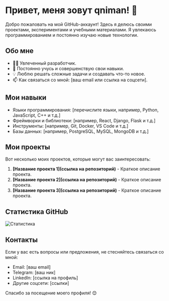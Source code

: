 # Привет, меня зовут qniman! 👋

Добро пожаловать на мой GitHub-аккаунт! Здесь я делюсь своими проектами, экспериментами и учебными материалами. Я увлекаюсь программированием и постоянно изучаю новые технологии.

## Обо мне

- 🧑‍💻 Увлеченный разработчик.
- 🌱 Постоянно учусь и совершенствую свои навыки.
- 💡 Люблю решать сложные задачи и создавать что-то новое.
- 📫 Как связаться со мной: [ваш email или ссылка на соцсети].

## Мои навыки

- Языки программирования: [перечислите языки, например, Python, JavaScript, C++ и т.д.]
- Фреймворки и библиотеки: [например, React, Django, Flask и т.д.]
- Инструменты: [например, Git, Docker, VS Code и т.д.]
- Базы данных: [например, PostgreSQL, MySQL, MongoDB и т.д.]

## Мои проекты

Вот несколько моих проектов, которые могут вас заинтересовать:

1. **[Название проекта 1](ссылка на репозиторий)** - Краткое описание проекта.
2. **[Название проекта 2](ссылка на репозиторий)** - Краткое описание проекта.
3. **[Название проекта 3](ссылка на репозиторий)** - Краткое описание проекта.

## Статистика GitHub

![Статистика](https://github-readme-stats.vercel.app/api?username=qniman&show_icons=true&theme=dark)

## Контакты

Если у вас есть вопросы или предложения, не стесняйтесь связаться со мной:

- Email: [ваш email]
- Telegram: [ваш ник]
- LinkedIn: [ссылка на профиль]
- Другие соцсети: [ссылки]

Спасибо за посещение моего профиля! 😊
